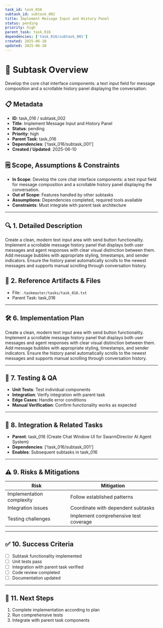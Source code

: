 ```yaml
---
task_id: task_016
subtask_id: subtask_002
title: Implement Message Input and History Panel
status: pending
priority: high
parent_task: task_016
dependencies: ['task_016/subtask_001']
created: 2025-06-10
updated: 2025-06-10
---
```


# 🎯 Subtask Overview
Develop the core chat interface components: a text input field for message composition and a scrollable history panel displaying the conversation.

## 📋 Metadata
- **ID**: task_016 / subtask_002
- **Title**: Implement Message Input and History Panel
- **Status**: pending
- **Priority**: high
- **Parent Task**: task_016
- **Dependencies**: ['task_016/subtask_001']
- **Created / Updated**: 2025-06-10

## 🗒️ Scope, Assumptions & Constraints
- **In Scope**: Develop the core chat interface components: a text input field for message composition and a scrollable history panel displaying the conversation.
- **Out of Scope**: Features handled by other subtasks
- **Assumptions**: Dependencies completed, required tools available
- **Constraints**: Must integrate with parent task architecture

---

## 🔍 1. Detailed Description
Create a clean, modern text input area with send button functionality. Implement a scrollable message history panel that displays both user messages and agent responses with clear visual distinction between them. Add message bubbles with appropriate styling, timestamps, and sender indicators. Ensure the history panel automatically scrolls to the newest messages and supports manual scrolling through conversation history.

## 📁 2. Reference Artifacts & Files
- File: `.taskmaster/tasks/task_016.txt`
- Parent Task: task_016

---

## 🛠️ 6. Implementation Plan
Create a clean, modern text input area with send button functionality. Implement a scrollable message history panel that displays both user messages and agent responses with clear visual distinction between them. Add message bubbles with appropriate styling, timestamps, and sender indicators. Ensure the history panel automatically scrolls to the newest messages and supports manual scrolling through conversation history.

---

## 🧪 7. Testing & QA
- **Unit Tests**: Test individual components
- **Integration**: Verify integration with parent task
- **Edge Cases**: Handle error conditions
- **Manual Verification**: Confirm functionality works as expected

---

## 🔗 8. Integration & Related Tasks
- **Parent**: task_016 (Create Chat Window UI for SwarmDirector AI Agent System)
- **Dependencies**: ['task_016/subtask_001']
- **Enables**: Subsequent subtasks in task_016

---

## ⚠️ 9. Risks & Mitigations
| Risk | Mitigation |
|------|------------|
| Implementation complexity | Follow established patterns |
| Integration issues | Coordinate with dependent subtasks |
| Testing challenges | Implement comprehensive test coverage |

---

## ✅ 10. Success Criteria
- [ ] Subtask functionality implemented
- [ ] Unit tests pass
- [ ] Integration with parent task verified
- [ ] Code review completed
- [ ] Documentation updated

---

## 🚀 11. Next Steps
1. Complete implementation according to plan
2. Run comprehensive tests
3. Integrate with parent task components
